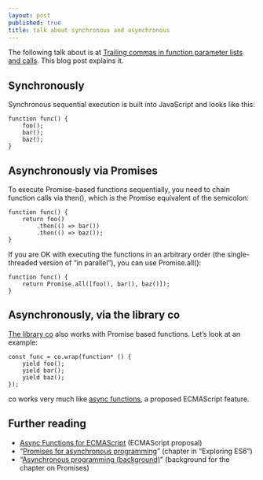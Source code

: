 ```yaml
---
layout: post
published: true
title: talk about synchronous and asynchronous
---
```


The following talk about is at [Trailing commas in function parameter lists and calls](http://www.2ality.com/2015/11/trailing-comma-parameters.html). 
This blog post explains it.

## Synchronously ##
Synchronous sequential execution is built into JavaScript and looks like this:
```
function func() {
    foo();
    bar();
    baz();
}
```

## Asynchronously via Promises ##
To execute Promise-based functions sequentially, you need to chain function calls via then(), which is the Promise equivalent of the semicolon:
```
function func() {
    return foo()
        .then(() => bar())
        .then(() => baz());
}
```
If you are OK with executing the functions in an arbitrary order (the single-threaded version of “in parallel”), you can use Promise.all():
```
function func() {
    return Promise.all([foo(), bar(), baz()]);
}
```

## Asynchronously, via the library co ##
[The library co](https://github.com/tj/co) also works with Promise based functions. 
Let’s look at an example:
```
const func = co.wrap(function* () {
    yield foo();
    yield bar();
    yield baz();
});
```
co works very much like [async functions](https://github.com/tc39/ecmascript-asyncawait), a proposed ECMAScript feature.

## Further reading ##
-   [Async Functions for ECMAScript](https://github.com/tc39/ecmascript-asyncawait) (ECMAScript proposal)
-   “[Promises for asynchronous programming](http://exploringjs.com/es6/ch_promises.html)” (chapter in “Exploring ES6”)
-   “[Asynchronous programming (background)](http://exploringjs.com/es6/ch_async.html)” (background for the chapter on Promises)
